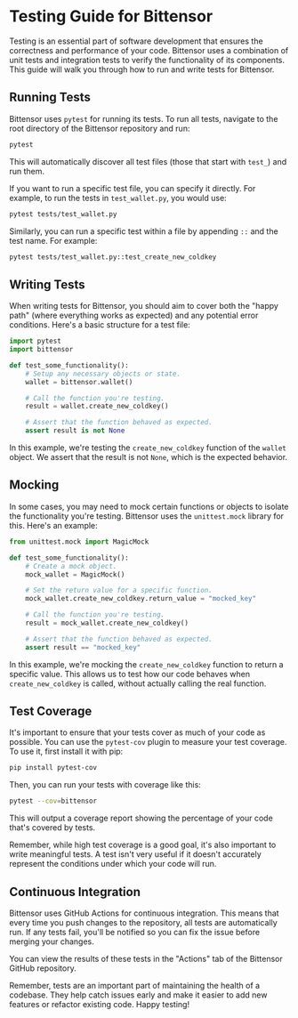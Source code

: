 # Testing Guide for Bittensor

Testing is an essential part of software development that ensures the correctness and performance of your code. Bittensor uses a combination of unit tests and integration tests to verify the functionality of its components. This guide will walk you through how to run and write tests for Bittensor.

## Running Tests

Bittensor uses `pytest` for running its tests. To run all tests, navigate to the root directory of the Bittensor repository and run:

```bash
pytest
```

This will automatically discover all test files (those that start with `test_`) and run them.

If you want to run a specific test file, you can specify it directly. For example, to run the tests in `test_wallet.py`, you would use:

```bash
pytest tests/test_wallet.py
```

Similarly, you can run a specific test within a file by appending `::` and the test name. For example:

```bash
pytest tests/test_wallet.py::test_create_new_coldkey
```

## Writing Tests

When writing tests for Bittensor, you should aim to cover both the "happy path" (where everything works as expected) and any potential error conditions. Here's a basic structure for a test file:

```python
import pytest
import bittensor

def test_some_functionality():
    # Setup any necessary objects or state.
    wallet = bittensor.wallet()

    # Call the function you're testing.
    result = wallet.create_new_coldkey()

    # Assert that the function behaved as expected.
    assert result is not None
```

In this example, we're testing the `create_new_coldkey` function of the `wallet` object. We assert that the result is not `None`, which is the expected behavior.

## Mocking

In some cases, you may need to mock certain functions or objects to isolate the functionality you're testing. Bittensor uses the `unittest.mock` library for this. Here's an example:

```python
from unittest.mock import MagicMock

def test_some_functionality():
    # Create a mock object.
    mock_wallet = MagicMock()

    # Set the return value for a specific function.
    mock_wallet.create_new_coldkey.return_value = "mocked_key"

    # Call the function you're testing.
    result = mock_wallet.create_new_coldkey()

    # Assert that the function behaved as expected.
    assert result == "mocked_key"
```

In this example, we're mocking the `create_new_coldkey` function to return a specific value. This allows us to test how our code behaves when `create_new_coldkey` is called, without actually calling the real function.

## Test Coverage

It's important to ensure that your tests cover as much of your code as possible. You can use the `pytest-cov` plugin to measure your test coverage. To use it, first install it with pip:

```bash
pip install pytest-cov
```

Then, you can run your tests with coverage like this:

```bash
pytest --cov=bittensor
```

This will output a coverage report showing the percentage of your code that's covered by tests.

Remember, while high test coverage is a good goal, it's also important to write meaningful tests. A test isn't very useful if it doesn't accurately represent the conditions under which your code will run.

## Continuous Integration

Bittensor uses GitHub Actions for continuous integration. This means that every time you push changes to the repository, all tests are automatically run. If any tests fail, you'll be notified so you can fix the issue before merging your changes.

You can view the results of these tests in the "Actions" tab of the Bittensor GitHub repository.

Remember, tests are an important part of maintaining the health of a codebase. They help catch issues early and make it easier to add new features or refactor existing code. Happy testing!